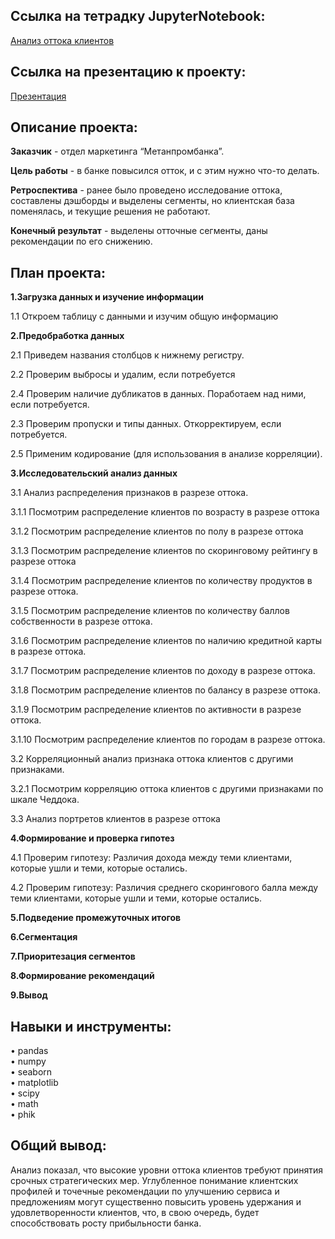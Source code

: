 ## Ссылка на тетрадку JupyterNotebook:  
[Анализ оттока клиентов](https://github.com/DenZo-web/My_projects/blob/main/Last_project/Last%20project.ipynb)  
## Ссылка на презентацию к проекту:  
[Презентация](https://disk.yandex.ru/i/7FXnb7Lqne9IYQ)

## Описание проекта:  
**Заказчик** - отдел маркетинга “Метанпромбанка”.

**Цель работы** - в банке повысился отток, и с этим нужно что-то делать.

**Ретроспектива** - ранее было проведено исследование оттока, составлены дэшборды и выделены сегменты, но клиентская база поменялась, и текущие решения не работают.

**Конечный результат** - выделены отточные сегменты, даны рекомендации по его снижению.

## План проекта:  
**1.Загрузка данных и изучение информации**

1.1 Откроем таблицу с данными и изучим общую информацию

**2.Предобработка данных**

2.1 Приведем названия столбцов к нижнему регистру.

2.2 Проверим выбросы и удалим, если потребуется

2.4 Проверим наличие дубликатов в данных. Поработаем над ними, если потребуется.

2.3 Проверим пропуски и типы данных. Откорректируем, если потребуется.

2.5 Применим кодирование (для использования в анализе корреляции).

**3.Исследовательский анализ данных**

3.1 Анализ распределения признаков в разрезе оттока.

3.1.1 Посмотрим распределение клиентов по возрасту в разрезе оттока

3.1.2 Посмотрим распределение клиентов по полу в разрезе оттока

3.1.3 Посмотрим распределение клиентов по скоринговому рейтингу в разрезе оттока

3.1.4 Посмотрим распределение клиентов по количеству продуктов в разрезе оттока.

3.1.5 Посмотрим распределение клиентов по количеству баллов собственности в разрезе оттока.

3.1.6 Посмотрим распределение клиентов по наличию кредитной карты в разрезе оттока.

3.1.7 Посмотрим распределение клиентов по доходу в разрезе оттока.

3.1.8 Посмотрим распределение клиентов по балансу в разрезе оттока.

3.1.9 Посмотрим распределение клиентов по активности в разрезе оттока.

3.1.10 Посмотрим распределение клиентов по городам в разрезе оттока.

3.2 Корреляционный анализ признака оттока клиентов с другими признаками.

3.2.1 Посмотрим корреляцию оттока клиентов с другими признаками по шкале Чеддока.

3.3 Анализ портретов клиентов в разрезе оттока

**4.Формирование и проверка гипотез**

4.1 Проверим гипотезу: Различия дохода между теми клиентами, которые ушли и теми, которые остались.

4.2 Проверим гипотезу: Различия среднего скорингового балла между теми клиентами, которые ушли и теми, которые остались.

**5.Подведение промежуточных итогов**

**6.Сегментация**

**7.Приоритезация сегментов**

**8.Формирование рекомендаций**

**9.Вывод**  

## Навыки и инструменты:  
• pandas   
• numpy   
• seaborn   
• matplotlib  
• scipy  
• math  
• phik

## Общий вывод:  
Анализ показал, что высокие уровни оттока клиентов требуют принятия срочных стратегических мер. Углубленное понимание клиентских профилей и точечные рекомендации по улучшению сервиса и предложениям могут существенно повысить уровень удержания и удовлетворенности клиентов, что, в свою очередь, будет способствовать росту прибыльности банка.
